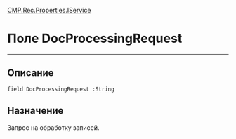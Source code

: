 ﻿---
Link: CMP.Rec.Properties.IService.@DocProcessingRequest
---

<!---  Навигация
[Имя проекта](#) :
-->
[CMP.Rec.Properties.IService](Default)

# Поле DocProcessingRequest
---

## Описание

    field DocProcessingRequest :String

<!--
## Аргументы{#Args}

### Аргумент1

Описание аргумента 1
-->

## Назначение

Запрос на обработку записей.

<!--
## Пример

    DocProcessingRequest...
-->

